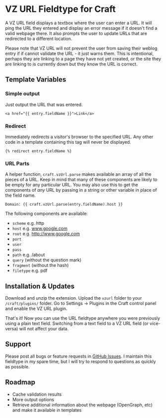 VZ URL Fieldtype for Craft
==========================

A VZ URL field displays a textbox where the user can enter a URL. It will ping the URL they entered and display an error message if it doesn't find a valid webpage there. It also prompts the user to update URLs that are redirected to a different location.

Please note that VZ URL will not prevent the user from saving their weblog entry if if cannot validate the URL - it just warns them. This is intentional, perhaps they are linking to a page they have not yet created, or the site they are linking to is currently down but they know the URL is correct.

Template Variables
------------------

### Simple output

Just output the URL that was entered.

    <a href="{{ entry.fieldName }}">Link</a>

### Redirect

Immediately redirects a visitor's browser to the specified URL. Any other code in a template containing this tag will never be displayed.

    {% redirect entry.fieldName %}

### URL Parts

A helper function, `craft.vzUrl.parse` makes available an array of all the pieces of a URL. Keep in mind that many of these components are likely to be empty for any particular URL. You may also use this to get the components of *any* URL by passing in a string or other variable in place of the field name.

    Domain: {{ craft.vzUrl.parse(entry.fieldName).host }}

The following components are available:

* `scheme` e.g. http
* `host` e.g. www.google.com
* `root` e.g. http://www.google.com
* `port`
* `user`
* `pass`
* `path` e.g. /about
* `query` (without the question mark)
* `fragment` (without the hash)
* `filetype` e.g. pdf

Installation & Updates
----------------------

Download and unzip the extension. Upload the `vzurl` folder to your `/craft/plugins/` folder. Go to Settings -> Plugins in the Craft control panel and enable the VZ URL plugin.

That's it! Now you can use the URL fieldtype anywhere you were previously using a plain text field. Switching from a text field to a VZ URL field (or vice-versa) will not affect your data.

Support
-------

Please post all bugs or feature requests in [GitHub Issues](https://github.com/elivz/VzUrl-Craft/issues). I maintain this fieldtype in my spare time, but I will try to respond to questions as quickly as possible.

Roadmap
-------

* Cache validation results
* More output options
* Retrieve additional information about the webpage (OpenGraph, etc) and make it available in templates